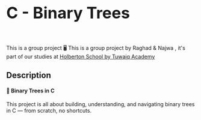 <p align="center"> <h1 style="font-size: 3em; "> C - Binary Trees</h1> </p>
<br>

This is a group project 
🖥️ This is a group project by Raghad & Najwa , it's part of our studies at <td><a href="https://tuwaiq.edu.sa/holberton">Holberton School by Tuwaiq Academy</a></td>
<h2>Description</h2>
<p> 

#### 🌳 Binary Trees in C

This project is all about building, understanding, and navigating binary trees in C — from scratch, no shortcuts.
